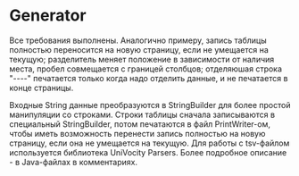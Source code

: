 # Generator
Все требования выполнены. Аналогично примеру, запись таблицы полностью переносится на новую страницу, если не умещается на текущую; разделитель меняет положение в зависимости от наличия места, пробел совмещается с границей столбцов; отделяюшая строка "----" печатается только когда надо отделить данные, и не печатается в конце страницы.

Входные String данные преобразуются в StringBuilder для более простой манипуляции со строками. Строки таблицы сначала записываются в специальный StringBuilder, потом печатаются в файл PrintWriter-ом, чтобы иметь возможность перенести запись полностью на новую страницу, если она не умещается на текущую. Для работы с tsv-файлом используется библиотека UniVocity Parsers. Более подробное описание - в Java-файлах в комментариях.

